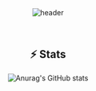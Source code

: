 <!--
**fabcardo/fabcardo** is a ✨ _special_ ✨ repository because its `README.md` (this file) appears on your GitHub profile.

Here are some ideas to get you started:

- 🔭 I’m currently working on ...
- 🌱 I’m currently learning ...
- 👯 I’m looking to collaborate on ...
- 🤔 I’m looking for help with ...
- 💬 Ask me about ...
- 📫 How to reach me: ...
- 😄 Pronouns: ...
- ⚡ Fun fact: ...
-->


<div align="center">
  <img src="https://github.com/fabcardo/fabcardo/images/header.png" alt="header"/>

  &nbsp;

  ## ⚡ Stats

  ![Anurag's GitHub stats](https://github-readme-stats.vercel.app/api/?username=fabcardo&show_icons=true&title_color=fff&icon_color=79ff97&text_color=9f9f9f&bg_color=151515)

</div>

